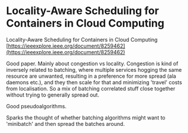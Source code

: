 # Locality-Aware Scheduling for Containers in Cloud Computing
Locality-Aware Scheduling for Containers in Cloud Computing [https://ieeexplore.ieee.org/document/8259462](https://ieeexplore.ieee.org/document/8259462)

Good paper. Mainly about congestion vs locality. Congestion is kind of inversely related to batching, where multiple services hogging the same resource are unwanted, resulting in a preference for more spread (ala daemons etc.), and they then scale for that and minimizing 'travel' costs from localisation. So a mix of batching correlated stuff close together without trying to generally spread out. 

Good pseudoalgorithms.

Sparks the thought of whether batching algorithms might want to 'minibatch' and then spread the batches around. 
